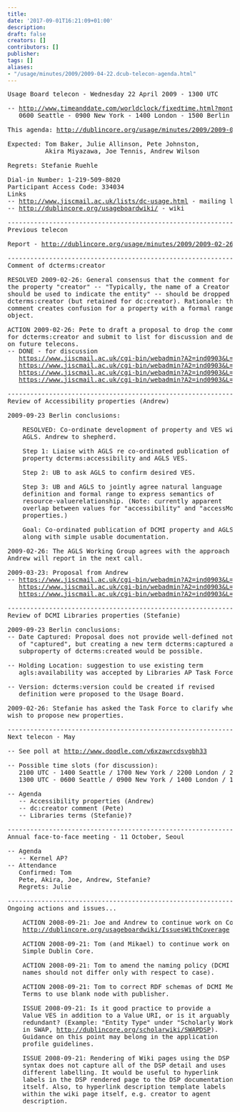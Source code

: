 ```yaml
---
title: 
date: '2017-09-01T16:21:09+01:00'
description: 
draft: false
creators: []
contributors: []
publisher: 
tags: []
aliases:
- "/usage/minutes/2009/2009-04-22.dcub-telecon-agenda.html"
---
```


<pre>
Usage Board telecon - Wednesday 22 April 2009 - 1300 UTC

-- <a href="http://www.timeanddate.com/worldclock/fixedtime.html?month=04&amp;day=22&amp;year=2009&amp;hour=13&amp;min=00&amp;sec=0&amp;p1=0">http://www.timeanddate.com/worldclock/fixedtime.html?month=04&amp;day=22&amp;year=2009&amp;hour=13&amp;min=00&amp;sec=0&amp;p1=0</a>
   0600 Seattle - 0900 New York - 1400 London - 1500 Berlin - 2200 Tokyo - 2300 Canberra 

This agenda: <a href="/usage/minutes/2009/2009-04-22.dcub-telecon-agenda.html">http://dublincore.org/usage/minutes/2009/2009-04-22.dcub-telecon-agenda.html</a>

Expected: Tom Baker, Julie Allinson, Pete Johnston,
          Akira Miyazawa, Joe Tennis, Andrew Wilson

Regrets: Stefanie Ruehle

Dial-in Number: 1-219-509-8020
Participant Access Code: 334034
Links
-- <a href="http://www.jiscmail.ac.uk/lists/dc-usage.html">http://www.jiscmail.ac.uk/lists/dc-usage.html</a> - mailing list
-- <a href="http://dublincore.org/usageboardwiki/">http://dublincore.org/usageboardwiki/</a> - wiki

----------------------------------------------------------------------
Previous telecon

Report - <a href="http://dublincore.org/usage/minutes/2009/2009-02-26.dcub-telecon-report.html">http://dublincore.org/usage/minutes/2009/2009-02-26.dcub-telecon-report.html</a>

----------------------------------------------------------------------
Comment of dcterms:creator

RESOLVED 2009-02-26: General consensus that the comment for
the property "creator" -- "Typically, the name of a Creator
should be used to indicate the entity" -- should be dropped for
dcterms:creator (but retained for dc:creator). Rationale: the
comment creates confusion for a property with a formal range of
object.

ACTION 2009-02-26: Pete to draft a proposal to drop the comment
for dcterms:creator and submit to list for discussion and decision
on future telecons.
-- DONE - for discussion
   <a href="https://www.jiscmail.ac.uk/cgi-bin/webadmin?A2=ind0903&amp;L=DC-USAGE&amp;P=982">https://www.jiscmail.ac.uk/cgi-bin/webadmin?A2=ind0903&amp;L=DC-USAGE&amp;P=982</a>
   <a href="https://www.jiscmail.ac.uk/cgi-bin/webadmin?A2=ind0903&amp;L=DC-USAGE&amp;P=1554">https://www.jiscmail.ac.uk/cgi-bin/webadmin?A2=ind0903&amp;L=DC-USAGE&amp;P=1554</a>
   <a href="https://www.jiscmail.ac.uk/cgi-bin/webadmin?A2=ind0903&amp;L=DC-USAGE&amp;P=2107">https://www.jiscmail.ac.uk/cgi-bin/webadmin?A2=ind0903&amp;L=DC-USAGE&amp;P=2107</a>
   <a href="https://www.jiscmail.ac.uk/cgi-bin/webadmin?A2=ind0903&amp;L=DC-USAGE&amp;P=4932">https://www.jiscmail.ac.uk/cgi-bin/webadmin?A2=ind0903&amp;L=DC-USAGE&amp;P=4932</a>

----------------------------------------------------------------------
Review of Accessibility properties (Andrew)

2009-09-23 Berlin conclusions:

    RESOLVED: Co-ordinate development of property and VES with
    AGLS. Andrew to shepherd.

    Step 1: Liaise with AGLS re co-ordinated publication of
    property dcterms:accessibility and AGLS VES.

    Step 2: UB to ask AGLS to confirm desired VES.

    Step 3: UB and AGLS to jointly agree natural language
    definition and formal range to express semantics of
    resource-valuerelationship. (Note: currently apparent
    overlap between values for "accessibility" and "accessMode"
    properties.)

    Goal: Co-ordinated publication of DCMI property and AGLS VES
    along with simple usable documentation.

2009-02-26: The AGLS Working Group agrees with the approach proposed.
Andrew will report in the next call.

2009-03-23: Proposal from Andrew
-- <a href="https://www.jiscmail.ac.uk/cgi-bin/webadmin?A2=ind0903&amp;L=DC-USAGE&amp;P=2658">https://www.jiscmail.ac.uk/cgi-bin/webadmin?A2=ind0903&amp;L=DC-USAGE&amp;P=2658</a>
   <a href="https://www.jiscmail.ac.uk/cgi-bin/webadmin?A2=ind0903&amp;L=DC-USAGE&amp;P=3379">https://www.jiscmail.ac.uk/cgi-bin/webadmin?A2=ind0903&amp;L=DC-USAGE&amp;P=3379</a>
   <a href="https://www.jiscmail.ac.uk/cgi-bin/webadmin?A2=ind0903&amp;L=DC-USAGE&amp;P=4094">https://www.jiscmail.ac.uk/cgi-bin/webadmin?A2=ind0903&amp;L=DC-USAGE&amp;P=4094</a>

----------------------------------------------------------------------
Review of DCMI Libraries properties (Stefanie)

2009-09-23 Berlin conclusions:
-- Date Captured: Proposal does not provide well-defined notion
   of "captured", but creating a new term dcterms:captured as a
   subproperty of dcterms:created would be possible.

-- Holding Location: suggestion to use existing term
   agls:availability was accepted by Libraries AP Task Force.

-- Version: dcterms:version could be created if revised
   definition were proposed to the Usage Board.

2009-02-26: Stefanie has asked the Task Force to clarify whether they
wish to propose new properties.

----------------------------------------------------------------------
Next telecon - May

-- See poll at <a href="http://www.doodle.com/v6xzawrcdsvgbh33">http://www.doodle.com/v6xzawrcdsvgbh33</a>

-- Possible time slots (for discussion):
   2100 UTC - 1400 Seattle / 1700 New York / 2200 London / 2300 Berlin / 0600 Tokyo+ / 0700 Canberra+
   1300 UTC - 0600 Seattle / 0900 New York / 1400 London / 1500 Berlin / 2200 Tokyo / 2300 Canberra

-- Agenda
   -- Accessibility properties (Andrew)
   -- dc:creator comment (Pete)
   -- Libraries terms (Stefanie)?

----------------------------------------------------------------------
Annual face-to-face meeting - 11 October, Seoul

-- Agenda
   -- Kernel AP?
-- Attendance
   Confirmed: Tom
   Pete, Akira, Joe, Andrew, Stefanie?
   Regrets: Julie

----------------------------------------------------------------------
Ongoing actions and issues...

    ACTION 2008-09-21: Joe and Andrew to continue work on Coverage.
    <a href="http://dublincore.org/usageboardwiki/IssuesWithCoverage">http://dublincore.org/usageboardwiki/IssuesWithCoverage</a>

    ACTION 2008-09-21: Tom (and Mikael) to continue work on
    Simple Dublin Core.

    ACTION 2008-09-21: Tom to amend the naming policy (DCMI
    names should not differ only with respect to case).

    ACTION 2008-09-21: Tom to correct RDF schemas of DCMI Metadata
    Terms to use blank node with publisher.

    ISSUE 2008-09-21: Is it good practice to provide a
    Value VES in addition to a Value URI, or is it arguably
    redundant? (Example: "Entity Type" under "Scholarly Work"
    in SWAP, <a href="http://dublincore.org/scholarwiki/SWAPDSP">http://dublincore.org/scholarwiki/SWAPDSP</a>).
    Guidance on this point may belong in the application
    profile guidelines.

    ISSUE 2008-09-21: Rendering of Wiki pages using the DSP
    syntax does not capture all of the DSP detail and uses
    different labelling. It would be useful to hyperlink
    labels in the DSP rendered page to the DSP documentation
    itself. Also, to hyperlink description template labels
    within the wiki page itself, e.g. creator to agent
    description.

</pre>
